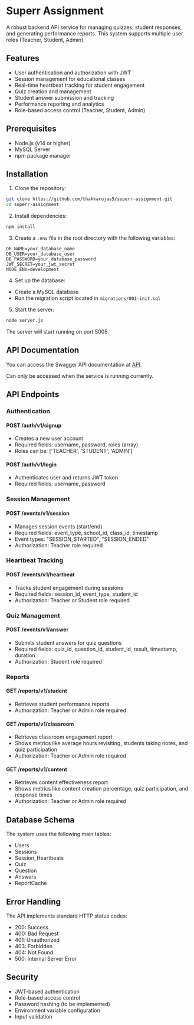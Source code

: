 # Superr Assignment

A robust backend API service for managing quizzes, student responses, and generating performance reports. This system supports multiple user roles (Teacher, Student, Admin).

## Features

- User authentication and authorization with JWT
- Session management for educational classes
- Real-time heartbeat tracking for student engagement
- Quiz creation and management
- Student answer submission and tracking
- Performance reporting and analytics
- Role-based access control (Teacher, Student, Admin)


## Prerequisites

- Node.js (v14 or higher)
- MySQL Server
- npm package manager

## Installation

1. Clone the repository:
```bash
git clone https://github.com/thakkarujas5/superr-assignment.git
cd superr-assignment
```

2. Install dependencies:
```bash
npm install
```

3. Create a `.env` file in the root directory with the following variables:
```env
DB_NAME=your_database_name
DB_USER=your_database_user
DB_PASSWORD=your_database_password
JWT_SECRET=your_jwt_secret
NODE_ENV=development
```

4. Set up the database:
- Create a MySQL database
- Run the migration script located in `migrations/001-init.sql`

5. Start the server:
```bash
node server.js
```

The server will start running on port 5005.

## API Documentation

You can access the Swagger API documentation at [API](http://localhost:5005/api-docs).

Can only be accessed when the service is running currently.

## API Endpoints

### Authentication

#### POST /auth/v1/signup
- Creates a new user account
- Required fields: username, password, roles (array)
- Roles can be: ['TEACHER', 'STUDENT', 'ADMIN']

#### POST /auth/v1/login
- Authenticates user and returns JWT token
- Required fields: username, password

### Session Management

#### POST /events/v1/session
- Manages session events (start/end)
- Required fields: event_type, school_id, class_id, timestamp
- Event types: "SESSION_STARTED", "SESSION_ENDED"
- Authorization: Teacher role required

### Heartbeat Tracking

#### POST /events/v1/heartbeat
- Tracks student engagement during sessions
- Required fields: session_id, event_type, student_id
- Authorization: Teacher or Student role required

### Quiz Management

#### POST /events/v1/answer
- Submits student answers for quiz questions
- Required fields: quiz_id, question_id, student_id, result, timestamp, duration
- Authorization: Student role required

### Reports

#### GET /reports/v1/student
- Retrieves student performance reports
- Authorization: Teacher or Admin role required

#### GET /reports/v1/classroom
- Retrieves classroom engagement report
- Shows metrics like average hours revisiting, students taking notes, and quiz participation
- Authorization: Teacher or Admin role required

#### GET /reports/v1/content
- Retrieves content effectiveness report
- Shows metrics like content creation percentage, quiz participation, and response times
- Authorization: Teacher or Admin role required

## Database Schema

The system uses the following main tables:
- Users
- Sessions
- Session_Heartbeats
- Quiz
- Question
- Answers
- ReportCache

## Error Handling

The API implements standard HTTP status codes:
- 200: Success
- 400: Bad Request
- 401: Unauthorized
- 403: Forbidden
- 404: Not Found
- 500: Internal Server Error

## Security

- JWT-based authentication
- Role-based access control
- Password hashing (to be implemented)
- Environment variable configuration
- Input validation


